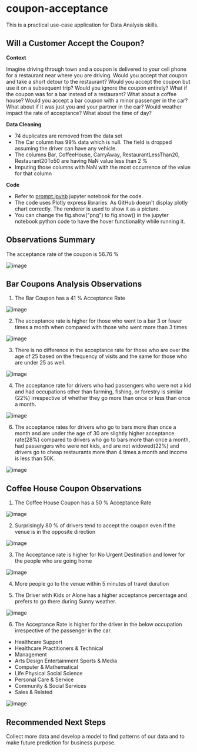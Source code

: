 # coupon-acceptance
This is a practical use-case application for Data Analysis skills.  

## Will a Customer Accept the Coupon?

**Context**

Imagine driving through town and a coupon is delivered to your cell phone for a restaurant near where you are driving. Would you accept that coupon and take a short detour to the restaurant? Would you accept the coupon but use it on a subsequent trip? Would you ignore the coupon entirely? What if the coupon was for a bar instead of a restaurant? What about a coffee house? Would you accept a bar coupon with a minor passenger in the car? What about if it was just you and your partner in the car? Would weather impact the rate of acceptance? What about the time of day?


**Data Cleaning**

- 74 duplicates are removed from the data set
- The Car column has 99% data which is null. The field is dropped assuming the driver can have any vehicle.
- The columns Bar, CoffeeHouse, CarryAway, RestaurantLessThan20, Restaurant20To50 are having NaN value less than 2 %
- Imputing those columns with NaN with the most occurrence of the value for that column

**Code**
- Refer to [prompt.ipynb](https://github.com/tombharath/coupon-acceptance-ml-ai-bk/blob/main/prompt.ipynb) jupyter notebook for the code.
- The code uses Plotly express libraries. As GitHub doesn't display plotly chart correctly. The renderer is used to show it as a picture.
- You can change the fig.show("png") to fig.show() in the jupyter notebook python code to have the hover functionality while running it.
 
 ## Observations Summary

The acceptance rate of the coupon is 56.76 %

 ![image](https://github.com/tombharath/coupon-acceptance-ml-ai-bk/assets/37302704/83e6a4d9-9c3b-4472-b15c-5750486b5257)

## Bar Coupons Analysis  Observations

1. The Bar Coupon has a 41 % Acceptance Rate
   
![image](https://github.com/tombharath/coupon-acceptance-ml-ai-bk/assets/37302704/8db21066-16b4-469e-ad50-252b2a7a148c)

2. The acceptance rate is higher for those who went to a bar 3 or fewer times a month when compared with those who went more than 3 times
   
![image](https://github.com/tombharath/coupon-acceptance-ml-ai-bk/assets/37302704/a3668c9b-416c-4760-a10d-42e8875b8d0a)

3. There is no difference in the acceptance rate for those who are over the age of 25 based on the frequency of visits and the same for those who are under 25 as well.
   
 ![image](https://github.com/tombharath/coupon-acceptance-ml-ai-bk/assets/37302704/9ca09c8d-29c3-4dd4-9443-412c79850dbe)

4. The acceptance rate for drivers who had passengers who were not a kid and had occupations other than farming, fishing, or forestry is similar (22%) irrespective of whether they go more than once or less than once a month.

![image](https://github.com/tombharath/coupon-acceptance-ml-ai-bk/assets/37302704/b2227998-92a4-4ffc-86ce-f248c7b4bb91)

6. The acceptance rates for drivers who go to bars more than once a month and are under the age of 30 are slightly higher acceptance rate(28%) compared to drivers who go to bars more than once a month, had passengers who were not kids, and are not widowed(22%) and drivers go to cheap restaurants more than 4 times a month and income is less than 50K.
   
![image](https://github.com/tombharath/coupon-acceptance-ml-ai-bk/assets/37302704/85249f2a-58d4-4a70-9431-0421e8d8d472)

## Coffee House Coupon Observations

1. The Coffee House Coupon has a 50 % Acceptance Rate

![image](https://github.com/tombharath/coupon-acceptance-ml-ai-bk/assets/37302704/066bd001-c571-4618-9dea-a59d489c55d3)

2. Surprisingly 80 % of drivers tend to accept the coupon even if the venue is in the opposite direction

![image](https://github.com/tombharath/coupon-acceptance-ml-ai-bk/assets/37302704/d91226a7-ced5-47fb-8984-5f1cf7f9f3ec)

3. The Acceptance rate is higher for No Urgent Destination and lower for the people who are going home

![image](https://github.com/tombharath/coupon-acceptance-ml-ai-bk/assets/37302704/a62997e6-7d34-4df3-9f8f-96b5f64a8ce0)

4. More people go to the venue within 5 minutes of travel duration

5. The Driver with Kids or Alone has a higher acceptance percentage and prefers to go there during Sunny weather.

![image](https://github.com/tombharath/coupon-acceptance-ml-ai-bk/assets/37302704/eaba1d3f-3b0b-4ec4-a796-cf619d111d0d)

6. The Acceptance Rate is higher for the driver in the below occupation irrespective of the passenger in the car. 
- Healthcare Support
- Healthcare Practitioners & Technical
- Management
- Arts Design Entertainment Sports & Media
- Computer & Mathematical
- Life Physical Social Science
- Personal Care & Service
- Community & Social Services
- Sales & Related

![image](https://github.com/tombharath/coupon-acceptance-ml-ai-bk/assets/37302704/2516db17-717a-4071-bdbd-a7b1edeae6c2)

## Recommended Next Steps

Collect more data and develop a model to find patterns of our data and to make future prediction for business purpose.
